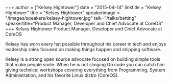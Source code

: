 +++
author = ["Kelsey Hightower"]
date = "2015-04-14"
linktitle = "Kelsey Hightower"
title = "Kelsey Hightower"
speakerimage = "/images/speakers/kelsey-hightower.jpg"
talk="/talks/betting"
speakertitle="Product Manager, Developer and Chief Advocate at CoreOS"
+++
Kelsey Hightower
Product Manager, Developer and Chief Advocate at CoreOS

Kelsey has worn every hat possible throughout his career in tech and enjoys leadership roles focused on making things happen and shipping software.

Kelsey is a strong open source advocate focused on building simple tools that make people smile. When he is not slinging Go code you can catch him giving technical workshops covering everything from Programming, System Administration, and his favorite Linux distro (CoreOS).
